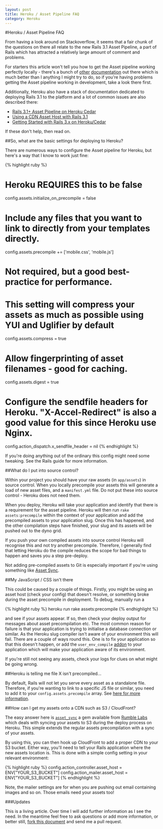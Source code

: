 ```yaml
---
layout: post
title: Heroku / Asset Pipeline FAQ
category: Heroku
---
```

#Heroku / Asset Pipeline FAQ

From having a look around on Stackoverflow, it seems that a fair chunk of the questions on there all relate to the new Rails 3.1 Asset Pipeline, a part of Rails which has attracted a relatively large amount of comment and problems.

For starters this article won't tell you how to get the Asset pipeline working perfectly locally - there's a bunch of [other](http://guides.rubyonrails.org/asset_pipeline.html) [documentation](http://guides.rubyonrails.org/asset_pipeline.html) out there which is much better than I anything I might try to do, so if you're having problems getting the Asset pipeline working in development, take a look there first.

Additionally, Heroku also have a stack of documentation dedicated to deploying Rails 3.1 to the platform and a lot of common issues are also described there:

* [Rails 3.1+ Asset Pipeline on Heroku Cedar](https://devcenter.heroku.com/articles/rails3x-asset-pipeline-cedar)
* [Using a CDN Asset Host with Rails 3.1](https://devcenter.heroku.com/articles/cdn-asset-host-rails31)
* [Getting Started with Rails 3.x on Heroku/Cedar](https://devcenter.heroku.com/articles/rails3)

If these don't help, then read on.

##So, what are the basic settings for deploying to Heroku?

There are numerous ways to configure the Asset pipeline for Heroku, but here's a way that I know to work just fine:

{% highlight ruby %}
# Heroku REQUIRES this to be false
config.assets.initialize_on_precompile = false

# Include any files that you want to link to directly from your templates directly.
config.assets.precompile += ['mobile.css', 'mobile.js']

# Not required, but a good best-practice for performance.
# This setting will compress your assets as much as possible using YUI and Uglifier by default
config.assets.compress = true

# Allow fingerprinting of asset filenames - good for caching.
config.assets.digest = true

# Configure the sendfile headers for Heroku.  "X-Accel-Redirect" is also a good value for this since Heroku use Nginx.
config.action_dispatch.x_sendfile_header = nil
{% endhighlight %}

If you're doing anything out of the ordinary this config might need some tweaking.  See the Rails guide for more information.

##What do I put into source control?

Within your project you should have your raw assets (in `app/assets`) in source control.  When you locally precompile your assets this will generate a load of new asset files, and a `manifest.yml` file.  Do not put these into source control - Heroku does not need them.

When you deploy, Heroku will take your application and identify that there is a requirement for the asset pipeline.  Heroku will then run `rake assets:precompile` within the context of your application and add the precompiled assets to your application slug.  Once this has happened, and the other compilation steps have finished, your slug and its assets will be pushed out to the dyno grid.

If you push your own compiled assets into source control Heroku will recognise this and not try another precompile.  Therefore, I generally find that letting Heroku do the compile reduces the scope for bad things to happen and saves you a step pre-deploy.

Not adding pre-compiled assets to Git is especially important if you're using something like [Asset Sync](https://rubygems.org/gems/asset_sync).

##My JavaScript / CSS isn't there

This could be caused by a couple of things.  Firstly, you might be using an asset host (check your config) that doesn't resolve, or something broke during the asset precompile in deployment.  To debug, manually run a 

{% highlight ruby %}
heroku run rake assets:precompile
{% endhighlight %}

and see if your assets appear.  If so, then check your deploy output for messages about asset precompilation etc.  The most common reason for failure is that your application is trying to initialise a database connection or similar.  As the Heroku slug compiler isn't aware of your environment this will fail.  There are a couple of ways round this.  One is to fix your application so that this doesn't happen, or add the `user_env_compile` [addon](https://devcenter.heroku.com/articles/labs-user-env-compile) to your application which will make your application aware of its environment.

If you're still not seeing any assets, check your logs for clues on what might be going wrong.

##Heroku is telling me file X isn't precompiled...

By default, Rails will not let you serve every asset as a standalone file. Therefore, if you're wanting to link to a specific JS file or similar, you need to add it to your `config.assets.precompile` array.  See [here for more information](/precompiling-non-default-assets-with-rails-3/).

##How can I get my assets onto a CDN such as S3 / CloudFront?

The easy answer here is [`asset_sync`](https://github.com/rumblelabs/asset_sync) a gem available from [Rumble Labs](http://rumblelabs.com/) which deals with syncing your assets to S3 during the deploy process on Heroku.  This simple extends the regular assets precompilation with a sync of your assets.

By using this, you can then hook up CloudFront to add a proper CDN to your S3 bucket.  Either way, you'll need to tell your Rails application where the new assets location is.  This is done with a simple config setting in your relevant environment:

{% highlight ruby %}
config.action_controller.asset_host = ENV["YOUR_S3_BUCKET"]
config.action_mailer.asset_host = ENV["YOUR_S3_BUCKET"]
{% endhighlight %}

Note, the mailer settings are for when you are pushing out email containing images and so on.  Those emails need your assets too!

###Updates

This is a living article.  Over time I will add further information as I see the need.  In the meantime feel free to ask questions or add more information, or better still, [fork this document](https://github.com/neilmiddleton/neilmiddleton.github.com) and send me a pull request.